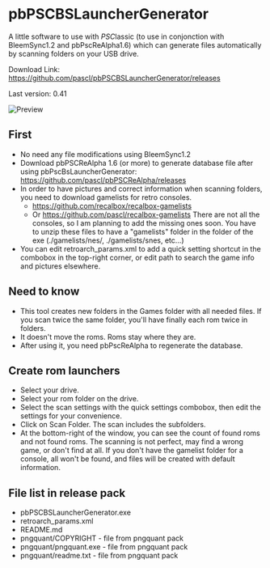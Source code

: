 # pbPSCBSLauncherGenerator

A little software to use with *PSC*lassic (to use in conjonction with BleemSync1.2 and pbPscReAlpha1.6) which can generate files automatically by scanning folders on your USB drive.

Download Link: https://github.com/pascl/pbPSCBSLauncherGenerator/releases

Last version: 0.41

![Preview](https://i.imgur.com/ImZaOce.png)

## First
* No need any file modifications using BleemSync1.2
* Download pbPSCReAlpha 1.6 (or more) to generate database file after using pbPscBsLauncherGenerator: https://github.com/pascl/pbPSCReAlpha/releases
* In order to have pictures and correct information when scanning folders, you need to download gamelists for retro consoles.
  * https://github.com/recalbox/recalbox-gamelists
  * Or https://github.com/pascl/recalbox-gamelists
  There are not all the consoles, so I am planning to add the missing ones soon.
  You have to unzip these files to have a "gamelists" folder in the folder of the exe (./gamelists/nes/, ./gamelists/snes, etc...)
* You can edit retroarch_params.xml to add a quick setting shortcut in the combobox in the top-right corner, or edit path to search the game info and pictures elsewhere.
  
## Need to know
* This tool creates new folders in the Games folder with all needed files. If you scan twice the same folder, you'll have finally each rom twice in folders.
* It doesn't move the roms. Roms stay where they are.
* After using it, you need pbPscReAlpha to regenerate the database.

## Create rom launchers
* Select your drive.
* Select your rom folder on the drive.
* Select the scan settings with the quick settings combobox, then edit the settings for your convenience.
* Click on Scan Folder. The scan includes the subfolders.
* At the bottom-right of the window, you can see the count of found roms and not found roms. The scanning is not perfect, may find a wrong game, or don't find at all. If you don't have the gamelist folder for a console, all won't be found, and files will be created with default information.

## File list in release pack
* pbPSCBSLauncherGenerator.exe
* retroarch_params.xml
* README.md
* pngquant/COPYRIGHT - file from pngquant pack
* pngquant/pngquant.exe - file from pngquant pack
* pngquant/readme.txt - file from pngquant pack